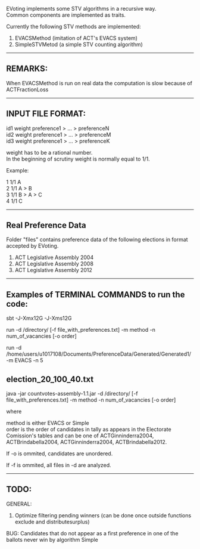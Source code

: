 EVoting implements some STV algorithms in a recursive way.  
Common components are implemented as traits.  


Currently the following STV methods are implemented:  

1) EVACSMethod (imitation of ACT's EVACS system)  
2) SimpleSTVMetod (a simple STV counting algorithm)  

-----------------------------------------------------------------
REMARKS:
-----------------------------------------------------------------

When EVACSMethod is run on real data the computation is slow because of ACTFractionLoss

-----------------------------------------------------------------
INPUT FILE FORMAT:
-----------------------------------------------------------------

id1 weight preference1 > ... > preferenceN  
id2 weight preference1 > ... > preferenceM  
id3 weight preference1 > ... > preferenceK  

weight has to be a rational number.  
In the beginning of scrutiny weight is normally equal to 1/1.  

Example:  

1 1/1 A  
2 1/1 A > B  
3 1/1 B > A > C  
4 1/1 C  


-----------------------------------------------------------------   
Real Preference Data
-----------------------------------------------------------------

Folder "files" contains preference data of the following elections in format accepted by EVoting.

1) ACT Legislative Assembly 2004  
2) ACT Legislative Assembly 2008  
3) ACT Legislative Assembly 2012  

-----------------------------------------------------------------   
Examples of TERMINAL COMMANDS to run the code:  
-----------------------------------------------------------------  

sbt -J-Xmx12G -J-Xms12G  

run -d /directory/ [-f file_with_preferences.txt] -m method -n num_of_vacancies [-o order]


run -d /home/users/u1017108/Documents/PreferenceData/Generated/Generated1/ -m EVACS -n 5

election_20_100_40.txt
-----------------------------------------------------------------

java -jar countvotes-assembly-1.1.jar -d /directory/ [-f file_with_preferences.txt] -m method -n num_of_vacancies [-o order]

where

method is either EVACS or Simple  
order is the order of candidates in tally as appears in the Electorate Comission's tables and can be one of ACTGinninderra2004, ACTBrindabella2004, ACTGinninderra2004, ACTBrindabella2012.


If -o is ommited, candidates are unordered.

If -f is ommited, all files in -d are analyzed.

-----------------------------------------------------------------
TODO:
-----------------------------------------------------------------

GENERAL:
 
1) Optimize filtering pending winners (can be done once outside functions exclude and distributesurplus)

BUG:
Candidates that do not appear as a first preference in one of the ballots never win by algorithm Simple

